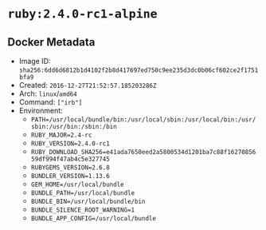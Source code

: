 # `ruby:2.4.0-rc1-alpine`

## Docker Metadata

- Image ID: `sha256:6dd6d6812b1d4102f2b8d417697ed750c9ee235d3dc0b06cf602ce2f1751bfa9`
- Created: `2016-12-27T21:52:57.185203286Z`
- Arch: `linux`/`amd64`
- Command: `["irb"]`
- Environment:
  - `PATH=/usr/local/bundle/bin:/usr/local/sbin:/usr/local/bin:/usr/sbin:/usr/bin:/sbin:/bin`
  - `RUBY_MAJOR=2.4-rc`
  - `RUBY_VERSION=2.4.0-rc1`
  - `RUBY_DOWNLOAD_SHA256=e41ada7650eed2a5800534d1201ba7c88f1627085659df994f47ab4c5e327745`
  - `RUBYGEMS_VERSION=2.6.8`
  - `BUNDLER_VERSION=1.13.6`
  - `GEM_HOME=/usr/local/bundle`
  - `BUNDLE_PATH=/usr/local/bundle`
  - `BUNDLE_BIN=/usr/local/bundle/bin`
  - `BUNDLE_SILENCE_ROOT_WARNING=1`
  - `BUNDLE_APP_CONFIG=/usr/local/bundle`
